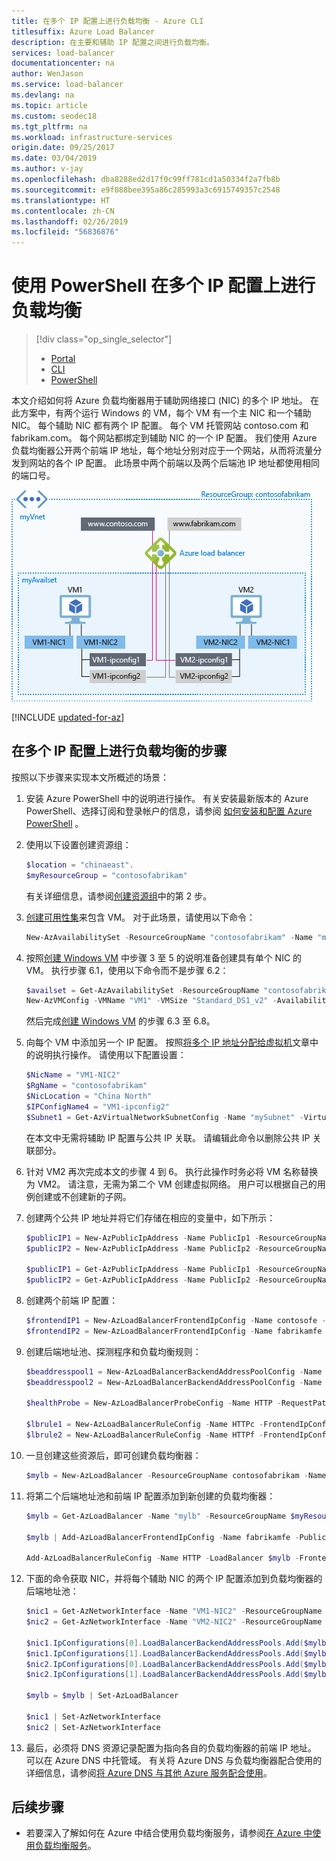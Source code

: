 ```yaml
---
title: 在多个 IP 配置上进行负载均衡 - Azure CLI
titlesuffix: Azure Load Balancer
description: 在主要和辅助 IP 配置之间进行负载均衡。
services: load-balancer
documentationcenter: na
author: WenJason
ms.service: load-balancer
ms.devlang: na
ms.topic: article
ms.custom: seodec18
ms.tgt_pltfrm: na
ms.workload: infrastructure-services
origin.date: 09/25/2017
ms.date: 03/04/2019
ms.author: v-jay
ms.openlocfilehash: dba8288ed2d17f0c99ff781cd1a50334f2a7fb8b
ms.sourcegitcommit: e9f088bee395a86c285993a3c6915749357c2548
ms.translationtype: HT
ms.contentlocale: zh-CN
ms.lasthandoff: 02/26/2019
ms.locfileid: "56836876"
---
```

# <a name="load-balancing-on-multiple-ip-configurations-using-powershell"></a>使用 PowerShell 在多个 IP 配置上进行负载均衡

> [!div class="op_single_selector"]
> * [Portal](load-balancer-multiple-ip.md)
> * [CLI](load-balancer-multiple-ip-cli.md)
> * [PowerShell](load-balancer-multiple-ip-powershell.md)


本文介绍如何将 Azure 负载均衡器用于辅助网络接口 (NIC) 的多个 IP 地址。 在此方案中，有两个运行 Windows 的 VM，每个 VM 有一个主 NIC 和一个辅助 NIC。 每个辅助 NIC 都有两个 IP 配置。 每个 VM 托管网站 contoso.com 和 fabrikam.com。 每个网站都绑定到辅助 NIC 的一个 IP 配置。 我们使用 Azure 负载均衡器公开两个前端 IP 地址，每个地址分别对应于一个网站，从而将流量分发到网站的各个 IP 配置。 此场景中两个前端以及两个后端池 IP 地址都使用相同的端口号。

![负载均衡应用场景图像](./media/load-balancer-multiple-ip/lb-multi-ip.PNG)

[!INCLUDE [updated-for-az](../../includes/updated-for-az.md)]

## <a name="steps-to-load-balance-on-multiple-ip-configurations"></a>在多个 IP 配置上进行负载均衡的步骤

按照以下步骤来实现本文所概述的场景：

1. 安装 Azure PowerShell 中的说明进行操作。 有关安装最新版本的 Azure PowerShell、选择订阅和登录帐户的信息，请参阅 [如何安装和配置 Azure PowerShell](https://docs.microsoft.com/powershell/azure/overview) 。
2. 使用以下设置创建资源组：

    ```powershell
    $location = "chinaeast".
    $myResourceGroup = "contosofabrikam"
    ```

    有关详细信息，请参阅[创建资源组](../virtual-machines/virtual-machines-windows-ps-create.md?toc=%2fload-balancer%2ftoc.json)中的第 2 步。

3. [创建可用性集](../virtual-machines/windows/tutorial-availability-sets.md?toc=%2fload-balancer%2ftoc.json)来包含 VM。 对于此场景，请使用以下命令：

    ```powershell
    New-AzAvailabilitySet -ResourceGroupName "contosofabrikam" -Name "myAvailset" -Location "China North"
    ```

4. 按照[创建 Windows VM](../virtual-machines/virtual-machines-windows-ps-create.md?toc=%2fload-balancer%2ftoc.json) 中步骤 3 至 5 的说明准备创建具有单个 NIC 的 VM。 执行步骤 6.1，使用以下命令而不是步骤 6.2：

    ```powershell
    $availset = Get-AzAvailabilitySet -ResourceGroupName "contosofabrikam" -Name "myAvailset"
    New-AzVMConfig -VMName "VM1" -VMSize "Standard_DS1_v2" -AvailabilitySetId $availset.Id
    ```

    然后完成[创建 Windows VM](../virtual-machines/virtual-machines-windows-ps-create.md?toc=%2fload-balancer%2ftoc.json) 的步骤 6.3 至 6.8。

5. 向每个 VM 中添加另一个 IP 配置。 按照[将多个 IP 地址分配给虚拟机](../virtual-network/virtual-network-multiple-ip-addresses-powershell.md#add)文章中的说明执行操作。 请使用以下配置设置：

    ```powershell
    $NicName = "VM1-NIC2"
    $RgName = "contosofabrikam"
    $NicLocation = "China North"
    $IPConfigName4 = "VM1-ipconfig2"
    $Subnet1 = Get-AzVirtualNetworkSubnetConfig -Name "mySubnet" -VirtualNetwork $myVnet
    ```

    在本文中无需将辅助 IP 配置与公共 IP 关联。 请编辑此命令以删除公共 IP 关联部分。

6. 针对 VM2 再次完成本文的步骤 4 到 6。 执行此操作时务必将 VM 名称替换为 VM2。 请注意，无需为第二个 VM 创建虚拟网络。 用户可以根据自己的用例创建或不创建新的子网。

7. 创建两个公共 IP 地址并将它们存储在相应的变量中，如下所示：

    ```powershell
    $publicIP1 = New-AzPublicIpAddress -Name PublicIp1 -ResourceGroupName contosofabrikam -Location 'China North' -AllocationMethod Dynamic -DomainNameLabel contoso
    $publicIP2 = New-AzPublicIpAddress -Name PublicIp2 -ResourceGroupName contosofabrikam -Location 'China North' -AllocationMethod Dynamic -DomainNameLabel fabrikam

    $publicIP1 = Get-AzPublicIpAddress -Name PublicIp1 -ResourceGroupName contosofabrikam
    $publicIP2 = Get-AzPublicIpAddress -Name PublicIp2 -ResourceGroupName contosofabrikam
    ```

8. 创建两个前端 IP 配置：

    ```powershell
    $frontendIP1 = New-AzLoadBalancerFrontendIpConfig -Name contosofe -PublicIpAddress $publicIP1
    $frontendIP2 = New-AzLoadBalancerFrontendIpConfig -Name fabrikamfe -PublicIpAddress $publicIP2
    ```

9. 创建后端地址池、探测程序和负载均衡规则：

    ```powershell
    $beaddresspool1 = New-AzLoadBalancerBackendAddressPoolConfig -Name contosopool
    $beaddresspool2 = New-AzLoadBalancerBackendAddressPoolConfig -Name fabrikampool

    $healthProbe = New-AzLoadBalancerProbeConfig -Name HTTP -RequestPath 'index.html' -Protocol http -Port 80 -IntervalInSeconds 15 -ProbeCount 2

    $lbrule1 = New-AzLoadBalancerRuleConfig -Name HTTPc -FrontendIpConfiguration $frontendIP1 -BackendAddressPool $beaddresspool1 -Probe $healthprobe -Protocol Tcp -FrontendPort 80 -BackendPort 80
    $lbrule2 = New-AzLoadBalancerRuleConfig -Name HTTPf -FrontendIpConfiguration $frontendIP2 -BackendAddressPool $beaddresspool2 -Probe $healthprobe -Protocol Tcp -FrontendPort 80 -BackendPort 80
    ```

10. 一旦创建这些资源后，即可创建负载均衡器：

    ```powershell
    $mylb = New-AzLoadBalancer -ResourceGroupName contosofabrikam -Name mylb -Location 'China North' -FrontendIpConfiguration $frontendIP1 -LoadBalancingRule $lbrule -BackendAddressPool $beAddressPool -Probe $healthProbe
    ```

11. 将第二个后端地址池和前端 IP 配置添加到新创建的负载均衡器：

    ```powershell
    $mylb = Get-AzLoadBalancer -Name "mylb" -ResourceGroupName $myResourceGroup | Add-AzLoadBalancerBackendAddressPoolConfig -Name fabrikampool | Set-AzLoadBalancer

    $mylb | Add-AzLoadBalancerFrontendIpConfig -Name fabrikamfe -PublicIpAddress $publicIP2 | Set-AzLoadBalancer
    
    Add-AzLoadBalancerRuleConfig -Name HTTP -LoadBalancer $mylb -FrontendIpConfiguration $frontendIP2 -BackendAddressPool $beaddresspool2 -Probe $healthProbe -Protocol Tcp -FrontendPort 80 -BackendPort 80 | Set-AzLoadBalancer
    ```

12. 下面的命令获取 NIC，并将每个辅助 NIC 的两个 IP 配置添加到负载均衡器的后端地址池：

    ```powershell
    $nic1 = Get-AzNetworkInterface -Name "VM1-NIC2" -ResourceGroupName "MyResourcegroup";
    $nic2 = Get-AzNetworkInterface -Name "VM2-NIC2" -ResourceGroupName "MyResourcegroup";

    $nic1.IpConfigurations[0].LoadBalancerBackendAddressPools.Add($mylb.BackendAddressPools[0]);
    $nic1.IpConfigurations[1].LoadBalancerBackendAddressPools.Add($mylb.BackendAddressPools[1]);
    $nic2.IpConfigurations[0].LoadBalancerBackendAddressPools.Add($mylb.BackendAddressPools[0]);
    $nic2.IpConfigurations[1].LoadBalancerBackendAddressPools.Add($mylb.BackendAddressPools[1]);

    $mylb = $mylb | Set-AzLoadBalancer

    $nic1 | Set-AzNetworkInterface
    $nic2 | Set-AzNetworkInterface
    ```

13. 最后，必须将 DNS 资源记录配置为指向各自的负载均衡器的前端 IP 地址。 可以在 Azure DNS 中托管域。 有关将 Azure DNS 与负载均衡器配合使用的详细信息，请参阅[将 Azure DNS 与其他 Azure 服务配合使用](../dns/dns-for-azure-services.md)。

## <a name="next-steps"></a>后续步骤
- 若要深入了解如何在 Azure 中结合使用负载均衡服务，请参阅[在 Azure 中使用负载均衡服务](../traffic-manager/traffic-manager-load-balancing-azure.md)。
<!-- Not Avaible [Log analytics for Azure Load Balancer](../load-balancer/load-balancer-monitor-log.md) -->

<!--Update_Description: update meta properties, wording update -->